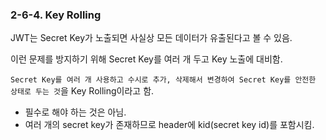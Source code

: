 ### 2-6-4. Key Rolling

JWT는 Secret Key가 노출되면 사실상 모든 데이터가 유출된다고 볼 수 있음.

이런 문제를 방지하기 위해 Secret Key를 여러 개 두고 Key 노출에 대비함.

`Secret Key를 여러 개 사용하고 수시로 추가, 삭제해서 변경하여 Secret Key를 안전한 상태로 두는 것`을 Key Rolling이라고 함.

- 필수로 해야 하는 것은 아님.
- 여러 개의 secret key가 존재하므로 header에 kid(secret key id)를 포함시킴.